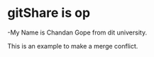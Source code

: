 # gitShare is op

-My Name is Chandan Gope from dit university.

This is an example to make a merge conflict.

